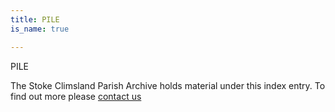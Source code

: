 ```yaml
---
title: PILE
is_name: true

---
```


PILE


The Stoke Climsland Parish Archive holds material under this index entry. To find out more please [contact us](/contact/)

